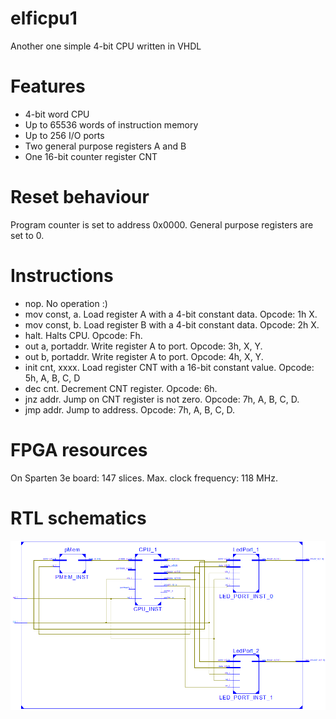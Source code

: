 # elficpu1
Another one simple 4-bit CPU written in VHDL

# Features
- 4-bit word CPU
- Up to 65536 words of instruction memory
- Up to 256 I/O ports
- Two general purpose registers A and B
- One 16-bit counter register CNT

# Reset behaviour
Program counter is set to address 0x0000.
General purpose registers are set to 0.

# Instructions
- nop. No operation :)
- mov const, a. Load register A with a 4-bit constant data. Opcode: 1h X.
- mov const, b. Load register B with a 4-bit constant data. Opcode: 2h X.
- halt. Halts CPU. Opcode: Fh.
- out a, portaddr. Write register A to port. Opcode: 3h, X, Y.
- out b, portaddr. Write register A to port. Opcode: 4h, X, Y.
- init cnt, xxxx. Load register CNT with a 16-bit constant value. Opcode: 5h, A, B, C, D
- dec cnt. Decrement CNT register. Opcode: 6h.
- jnz addr. Jump on CNT register is not zero. Opcode: 7h, A, B, C, D.
- jmp addr. Jump to address. Opcode: 7h, A, B, C, D.

# FPGA resources
On Sparten 3e board: 147 slices. Max. clock frequency: 118 MHz.

# RTL schematics
![RTL schematics](Spartan3E_StarterKit/RTL-Schematics.png)
